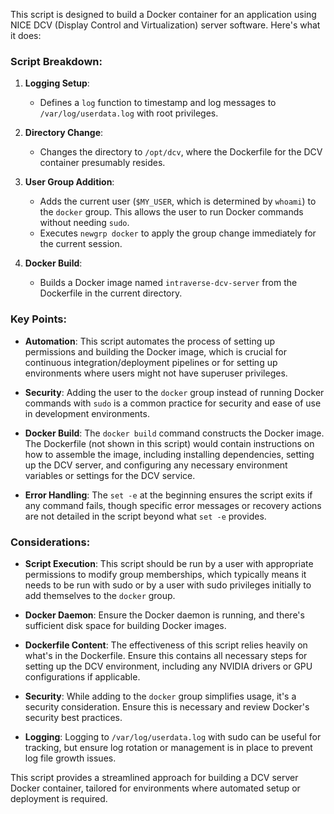 This script is designed to build a Docker container for an application using NICE DCV (Display Control and Virtualization) server software. Here's what it does:

### Script Breakdown:

1. **Logging Setup**:
   - Defines a `log` function to timestamp and log messages to `/var/log/userdata.log` with root privileges.

2. **Directory Change**:
   - Changes the directory to `/opt/dcv`, where the Dockerfile for the DCV container presumably resides.

3. **User Group Addition**:
   - Adds the current user (`$MY_USER`, which is determined by `whoami`) to the `docker` group. This allows the user to run Docker commands without needing `sudo`.
   - Executes `newgrp docker` to apply the group change immediately for the current session.

4. **Docker Build**:
   - Builds a Docker image named `intraverse-dcv-server` from the Dockerfile in the current directory.

### Key Points:

- **Automation**: This script automates the process of setting up permissions and building the Docker image, which is crucial for continuous integration/deployment pipelines or for setting up environments where users might not have superuser privileges.

- **Security**: Adding the user to the `docker` group instead of running Docker commands with `sudo` is a common practice for security and ease of use in development environments.

- **Docker Build**: The `docker build` command constructs the Docker image. The Dockerfile (not shown in this script) would contain instructions on how to assemble the image, including installing dependencies, setting up the DCV server, and configuring any necessary environment variables or settings for the DCV service.

- **Error Handling**: The `set -e` at the beginning ensures the script exits if any command fails, though specific error messages or recovery actions are not detailed in the script beyond what `set -e` provides.

### Considerations:

- **Script Execution**: This script should be run by a user with appropriate permissions to modify group memberships, which typically means it needs to be run with sudo or by a user with sudo privileges initially to add themselves to the `docker` group.

- **Docker Daemon**: Ensure the Docker daemon is running, and there's sufficient disk space for building Docker images.

- **Dockerfile Content**: The effectiveness of this script relies heavily on what's in the Dockerfile. Ensure this contains all necessary steps for setting up the DCV environment, including any NVIDIA drivers or GPU configurations if applicable.

- **Security**: While adding to the `docker` group simplifies usage, it's a security consideration. Ensure this is necessary and review Docker's security best practices.

- **Logging**: Logging to `/var/log/userdata.log` with sudo can be useful for tracking, but ensure log rotation or management is in place to prevent log file growth issues.

This script provides a streamlined approach for building a DCV server Docker container, tailored for environments where automated setup or deployment is required.